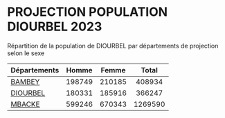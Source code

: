 # PROJECTION POPULATION DIOURBEL 2023
	
Répartition de la population de DIOURBEL par départements de projection selon le sexe
	
| Départements  | Homme | Femme | Total |
| --------- |:-----:|:-----:|:-----:|
| [BAMBEY](BAMBEY) | 198749 | 210185 | 408934 |
| [DIOURBEL](DIOURBEL) | 180331 | 185916 | 366247 |
| [MBACKE](MBACKE) | 599246 | 670343 | 1269590 |
